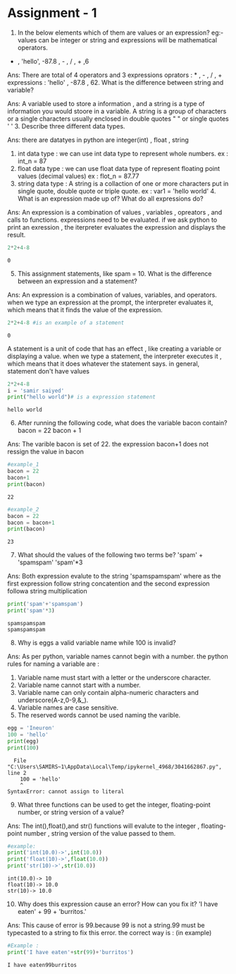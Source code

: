 #  Assignment - 1
1. In the below elements which of them are values or an expression? eg:- values can be
   integer or string and expressions will be mathematical operators.
  
  * , 'hello', -87.8 , - , / , + ,6
 
Ans: There are total of 4 operators and 3 expressions 
     oprators : * , - , / , +
     expressions : 'hello' , -87.8 , 62. What is the difference between string and variable?

Ans: A variable used to store a information , and a string is a type of information you would stoore in a variable. A   string is a group of characters or a single characters usually enclosed in double quotes " " or single quotes ' ' 3. Describe three different data types.

Ans: there are datatyes in python are integer(int) , float , string

1. int data type : 
       we can use int data type to represent whole numbers.
       ex : int_n = 87
2. float data type :
       we can use float data type of represent floating point values (decimal values)
       ex : flot_n = 87.77 
3. string data type :
       A string is a collaction of one or more characters put in single quote, double quote or triple quote.
       ex : var1 = 'hello world' 4. What is an expression made up of? What do all expressions do?

Ans: An expression is a combination of values , variables , opreators , and calls to functions. expressions need to be evaluated. if we ask python to print an exression , the iterpreter evaluates the expression and displays the result.

```python
2*2+4-8
```




    0


5. This assignment statements, like spam = 10. What is the difference between an
expression and a statement?

Ans: An expression is a combination of values, variables, and operators. when we type an expression at the prompt, the interpreter evaluates it, which means that it finds the value of the expression.
 



```python
2*2+4-8 #is an example of a statement 
```




    0


A statement is a unit of code that has an effect , like creating a variable or displaying a value. when we type a statement, the interpreter executes it , which means that it does whatever the statement says. in general, statement don't have values

```python
2*2+4-8
i = 'samir saiyed'
print("hello world")# is a expression statement
```

    hello world
    
6. After running the following code, what does the variable bacon contain?
bacon = 22
bacon + 1

Ans: The varible bacon is set of 22. the expression bacon+1 does not ressign the value in bacon 

```python
#example_1
bacon = 22 
bacon+1
print(bacon)
```

    22
    


```python
#example_2
bacon = 22
bacon = bacon+1
print(bacon)
```

    23
    
7. What should the values of the following two terms be?
'spam' + 'spamspam'
'spam'*3

Ans: Both expression evalute to the string 'spamspamspam' where as the first expression follow string concatention and the second expression followa string multiplication

```python
print('spam'+'spamspam')
print('spam'*3)
```

    spamspamspam
    spamspamspam
    
8. Why is eggs a valid variable name while 100 is invalid?

Ans: As per python, variable names cannot begin with a number. the python rules for naming a variable are :

1. Variable name must start with a letter or the underscore character.
2. Variable name cannot start with a number.
3. Variable name can only contain alpha-numeric characters and underscore(A-z,0-9,&_).
4. Variable names are case sensitive.
5. The reserved words cannot be used naming the varible.

```python
egg = 'Ineuron'
100 = 'hello'
print(egg)
print(100)
```


      File "C:\Users\SAMIRS~1\AppData\Local\Temp/ipykernel_4968/3041662867.py", line 2
        100 = 'hello'
        ^
    SyntaxError: cannot assign to literal
    

9. What three functions can be used to get the integer, floating-point number, or string
version of a value?

Ans: The int(),float(),and str() functions will evalute to the integer , floating-point number , string version of the value passed to them.

```python
#example:
print('int(10.0)->',int(10.0))
print('float(10)->',float(10.0))
print('str(10)->',str(10.0))
```

    int(10.0)-> 10
    float(10)-> 10.0
    str(10)-> 10.0
    
10. Why does this expression cause an error? How can you fix it?
'I have eaten' + 99 + 'burritos.'

Ans: This cause of error is 99.because 99 is not a string.99 must be typecasted to a string to fix this error. the correct way is : (in example)

```python
#Example :
print('I have eaten'+str(99)+'burritos')
```

    I have eaten99burritos
    
